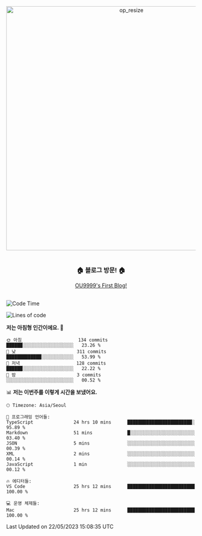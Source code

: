 
<div align=center>
	<img width="650" alt="op_resize" src="https://user-images.githubusercontent.com/113419018/231088010-e65212ff-48c4-480d-bf25-7427638b6e93.png">
</div>
<br>
<div align=center>
	<h3>🏠 블로그 방문! 🏠</h3>
	<a href="https://ou9999-next-js-blog.vercel.app/">OU9999's First Blog!</a>
</div>

<br>

<!--START_SECTION:waka-->
![Code Time](http://img.shields.io/badge/Code%20Time-439%20hrs%207%20mins-blue)

![Lines of code](https://img.shields.io/badge/%EC%A0%80%EB%8A%94%20%EC%97%AC%ED%83%9C%EA%B9%8C%EC%A7%80%20-1.8%20million%20%EC%A4%84%EC%9D%98%20%EC%BD%94%EB%93%9C%EB%A5%BC%20%EC%9E%91%EC%84%B1%ED%96%88%EC%96%B4%EC%9A%94.-blue)

**저는 아침형 인간이에요. 🐤** 

```text
🌞 아침                     134 commits         ██████░░░░░░░░░░░░░░░░░░░   23.26 % 
🌆 낮　                     311 commits         █████████████░░░░░░░░░░░░   53.99 % 
🌃 저녁                     128 commits         ██████░░░░░░░░░░░░░░░░░░░   22.22 % 
🌙 밤　                     3 commits           ░░░░░░░░░░░░░░░░░░░░░░░░░   00.52 % 
```


📊 **저는 이번주를 이렇게 시간을 보냈어요.** 

```text
🕑︎ Timezone: Asia/Seoul

💬 프로그래밍 언어들: 
TypeScript               24 hrs 10 mins      ████████████████████████░   95.89 % 
Markdown                 51 mins             █░░░░░░░░░░░░░░░░░░░░░░░░   03.40 % 
JSON                     5 mins              ░░░░░░░░░░░░░░░░░░░░░░░░░   00.39 % 
XML                      2 mins              ░░░░░░░░░░░░░░░░░░░░░░░░░   00.14 % 
JavaScript               1 min               ░░░░░░░░░░░░░░░░░░░░░░░░░   00.12 % 

🔥 에디터들: 
VS Code                  25 hrs 12 mins      █████████████████████████   100.00 % 

💻 운영 체제들: 
Mac                      25 hrs 12 mins      █████████████████████████   100.00 % 
```


 Last Updated on 22/05/2023 15:08:35 UTC
<!--END_SECTION:waka-->
